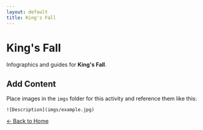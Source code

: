 ```yaml
---
layout: default
title: King's Fall
---
```


<div class="container">
<h1>King's Fall</h1>
<p>Infographics and guides for <strong>King's Fall</strong>.</p>
</div>

## Add Content

Place images in the `imgs` folder for this activity and reference them like this:

`![Description](imgs/example.jpg)`

[← Back to Home](../../index.html)
